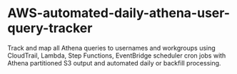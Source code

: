 # AWS-automated-daily-athena-user-query-tracker
Track and map all Athena queries to usernames and workgroups using CloudTrail, Lambda, Step Functions, EventBridge scheduler cron jobs with Athena partitioned S3 output and automated daily or backfill processing.

